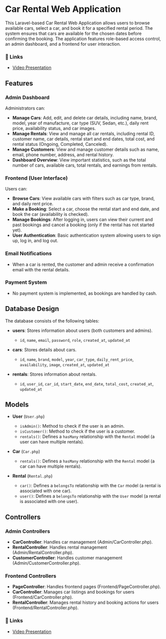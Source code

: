 # Car Rental Web Application

This Laravel-based Car Rental Web Application allows users to browse available cars, select a car, and book it for a specified rental period. The system ensures that cars are available for the chosen dates before confirming the booking. The application features role-based access control, an admin dashboard, and a frontend for user interaction.

### 🔗 Links
- [Video Presentation](https://drive.google.com/file/d/1zDEjF1qtxodA7RfYS7sSmjgIU0oE6pAv/view?usp=sharing)


## Features

### Admin Dashboard
Administrators can:
- **Manage Cars**: Add, edit, and delete car details, including name, brand, model, year of manufacture, car type (SUV, Sedan, etc.), daily rent price, availability status, and car images.
- **Manage Rentals**: View and manage all car rentals, including rental ID, customer name, car details, rental start and end dates, total cost, and rental status (Ongoing, Completed, Canceled).
- **Manage Customers**: View and manage customer details such as name, email, phone number, address, and rental history.
- **Dashboard Overview**: View important statistics, such as the total number of cars, available cars, total rentals, and earnings from rentals.

### Frontend (User Interface)
Users can:
- **Browse Cars**: View available cars with filters such as car type, brand, and daily rent price.
- **Make a Booking**: Select a car, choose the rental start and end date, and book the car (availability is checked).
- **Manage Bookings**: After logging in, users can view their current and past bookings and cancel a booking (only if the rental has not started yet).
- **User Authentication**: Basic authentication system allowing users to sign up, log in, and log out.

### Email Notifications
- When a car is rented, the customer and admin receive a confirmation email with the rental details.

### Payment System
- No payment system is implemented, as bookings are handled by cash.

## Database Design

The database consists of the following tables:

- **users**: Stores information about users (both customers and admins).
  - `id`, `name`, `email`, `password`, `role`, `created_at`, `updated_at`
  
- **cars**: Stores details about cars.
  - `id`, `name`, `brand`, `model`, `year`, `car_type`, `daily_rent_price`, `availability`, `image`, `created_at`, `updated_at`
  
- **rentals**: Stores information about rentals.
  - `id`, `user_id`, `car_id`, `start_date`, `end_date`, `total_cost`, `created_at`, `updated_at`

## Models

- **User** (`User.php`)
  - `isAdmin()`: Method to check if the user is an admin.
  - `isCustomer()`: Method to check if the user is a customer.
  - `rentals()`: Defines a `hasMany` relationship with the `Rental` model (a user can have multiple rentals).

- **Car** (`Car.php`)
  - `rentals()`: Defines a `hasMany` relationship with the `Rental` model (a car can have multiple rentals).

- **Rental** (`Rental.php`)
  - `car()`: Defines a `belongsTo` relationship with the `Car` model (a rental is associated with one car).
  - `user()`: Defines a `belongsTo` relationship with the `User` model (a rental is associated with one user).

## Controllers

### Admin Controllers
- **CarController**: Handles car management (Admin/CarController.php).
- **RentalController**: Handles rental management (Admin/RentalController.php).
- **CustomerController**: Handles customer management (Admin/CustomerController.php).

### Frontend Controllers
- **PageController**: Handles frontend pages (Frontend/PageController.php).
- **CarController**: Manages car listings and bookings for users (Frontend/CarController.php).
- **RentalController**: Manages rental history and booking actions for users (Frontend/RentalController.php).


### 🔗 Links
- [Video Presentation](https://drive.google.com/file/d/1zDEjF1qtxodA7RfYS7sSmjgIU0oE6pAv/view?usp=sharing)
